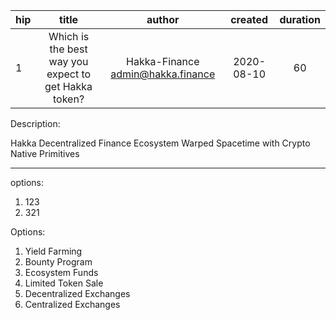 | hip | title | author | created | duration |
|----------|:----------:|:----------:|:----------:|:----------:|
| 1 | Which is the best way you expect to get Hakka token? | Hakka-Finance <admin@hakka.finance> | 2020-08-10 | 60 |

Description: 

Hakka Decentralized Finance Ecosystem
Warped Spacetime with Crypto Native Primitives

---

options: 
1. 123
2. 321

Options: 
1. Yield Farming
2. Bounty Program
3. Ecosystem Funds
4. Limited Token Sale
5. Decentralized Exchanges
6. Centralized Exchanges
